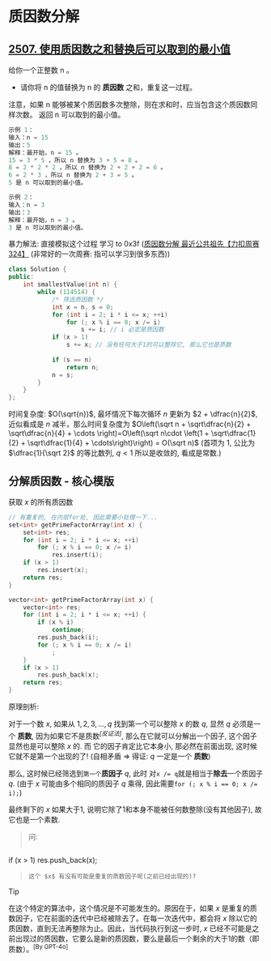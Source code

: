 # 质因数分解
## [2507. 使用质因数之和替换后可以取到的最小值](https://leetcode.cn/problems/smallest-value-after-replacing-with-sum-of-prime-factors/)

给你一个正整数 n 。

- 请你将 n 的值替换为 n 的 **质因数** 之和，重复这一过程。

注意，如果 n 能够被某个质因数多次整除，则在求和时，应当包含这个质因数同样次数。
返回 n 可以取到的最小值。


```C++
示例 1：
输入：n = 15
输出：5
解释：最开始，n = 15 。
15 = 3 * 5 ，所以 n 替换为 3 + 5 = 8 。
8 = 2 * 2 * 2 ，所以 n 替换为 2 + 2 + 2 = 6 。
6 = 2 * 3 ，所以 n 替换为 2 + 3 = 5 。
5 是 n 可以取到的最小值。

示例 2：
输入：n = 3
输出：3
解释：最开始，n = 3 。
3 是 n 可以取到的最小值。
```

暴力解法: 直接模拟这个过程 学习 to 0x3f ([质因数分解 最近公共祖先【力扣周赛 324】](https://www.bilibili.com/video/BV1LW4y1T7if/) (非常好的一次周赛: 指可以学习到很多东西))
```C++
class Solution {
public:
    int smallestValue(int n) {
        while (114514) {
            /* 筛选质因数 */
            int x = n, s = 0;
            for (int i = 2; i * i <= x; ++i)
                for (; x % i == 0; x /= i)
                    s += i; // i 必定是质因数
            if (x > 1)
                s += x; // 没有任何大于1的可以整除它, 那么它也是质数
            
            if (s == n)
                return n;
            n = s;
        }
    }
};
```

时间复杂度: $O(\sqrt{n})$, 最坏情况下每次循环 $n$ 更新为 $2 + \dfrac{n}{2}$, 近似看成是 $n$ 减半，那么时间复杂度为 $O\left(\sqrt n + \sqrt\dfrac{n}{2} + \sqrt\dfrac{n}{4} + \cdots \right)=O\left(\sqrt n\cdot \left(1 + \sqrt\dfrac{1}{2} + \sqrt\dfrac{1}{4} + \cdots\right)\right) = O(\sqrt n)$ (首项为 1, 公比为 $\dfrac{1}{\sqrt 2}$ 的等比数列, $q < 1$ 所以是收敛的, 看成是常数.)

## 分解质因数 - 核心模版

获取 $x$ 的所有质因数
```C++
// 有重复的, 在内层for处, 因此需要小处理一下...
set<int> getPrimeFactorArray(int x) {
    set<int> res;
    for (int i = 2; i * i <= x; ++i)
        for (; x % i == 0; x /= i)
            res.insert(i);
    if (x > 1)
        res.insert(x);
    return res;
}

vector<int> getPrimeFactorArray(int x) {
    vector<int> res;
    for (int i = 2; i * i <= x; ++i) {
        if (x % i)
            continue;
        res.push_back(i);
        for (; x % i == 0; x /= i)
            ;
    }
    if (x > 1)
        res.push_back(x);
    return res;
}
```

原理剖析:

对于一个数 $x$, 如果从 $1, 2, 3, ..., q$ 找到第一个可以整除 $x$ 的数 $q$, 显然 $q$ 必须是一个 **质数**, 因为如果它不是质数<sup>*[反证法]*</sup>, 那么在它就可以分解出一个因子, 这个因子显然也是可以整除 $x$ 的. 而 它的因子肯定比它本身小, 那必然在前面出现, 这时候它就不是第一个出现的了! (自相矛盾 => 得证: $q$ 一定是一个 **质数**)

那么, 这时候已经筛选到`第一个`**质因子** $q$, 此时 对`x /= q`就是相当于**除去**一个质因子 $q$. (由于 $x$ 可能由多个相同的质因子 $q$ 乘得, 因此需要`for (; x % i == 0; x /= i);`)

最终剩下的 $x$ 如果大于1, 说明它除了1和本身不能被任何数整除(没有其他因子), 故它也是一个素数.

> 问:
> ```C++
if (x > 1)
    res.push_back(x);
> ```
> 这个 $x$ 有没有可能是重复的质数因子呢(之前已经出现的)?

> [!TIP]
> 在这个特定的算法中，这个情况是不可能发生的。原因在于，如果 $x$ 是重复的质数因子，它在前面的迭代中已经被除去了。在每一次迭代中，都会将 $x$ 除以它的质因数，直到无法再整除为止。因此，当代码执行到这一步时, $x$ 已经不可能是之前出现过的质因数，它要么是新的质因数，要么是最后一个剩余的大于1的数（即质数）。<sup>[By GPT-4o]</sup>
